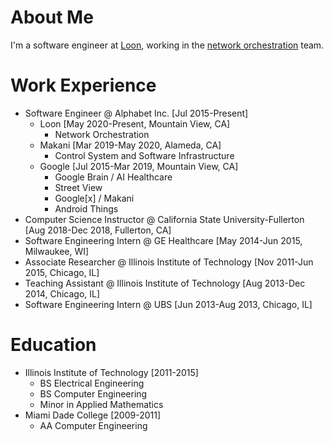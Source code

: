 # About Me

I'm a software engineer at [Loon](https://loon.com), working in the [network
orchestration](https://loon.com/solutions/network-orchestration/) team.

# Work Experience

- Software Engineer @ Alphabet Inc. [Jul 2015-Present]
  - Loon [May 2020-Present, Mountain View, CA]
    - Network Orchestration
  - Makani [Mar 2019-May 2020, Alameda, CA]
    - Control System and Software Infrastructure
  - Google [Jul 2015-Mar 2019, Mountain View, CA]
    - Google Brain / AI Healthcare
    - Street View
    - Google[x] / Makani
    - Android Things
- Computer Science Instructor @ California State University-Fullerton [Aug 2018-Dec 2018, Fullerton, CA]
- Software Engineering Intern @ GE Healthcare [May 2014-Jun 2015, Milwaukee, WI]
- Associate Researcher @ Illinois Institute of Technology [Nov 2011-Jun 2015, Chicago, IL]
- Teaching Assistant @ Illinois Institute of Technology [Aug 2013-Dec 2014, Chicago, IL]
- Software Engineering Intern @ UBS [Jun 2013-Aug 2013, Chicago, IL]


# Education

- Illinois Institute of Technology [2011-2015]
  - BS Electrical Engineering
  - BS Computer Engineering
  - Minor in Applied Mathematics
- Miami Dade College [2009-2011]
  - AA Computer Engineering
